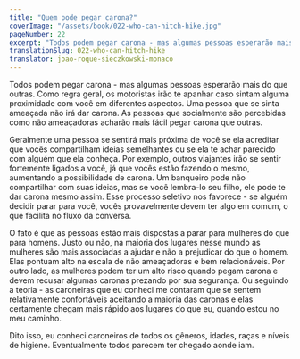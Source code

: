 ```yaml
---
title: "Quem pode pegar carona?"
coverImage: "/assets/book/022-who-can-hitch-hike.jpg"
pageNumber: 22
excerpt: "Todos podem pegar carona - mas algumas pessoas esperarão mais do que outras."
translationSlug: 022-who-can-hitch-hike
translator: joao-roque-sieczkowski-monaco
---
```


Todos podem pegar carona - mas algumas pessoas esperarão mais do que outras. Como regra geral, os motoristas irão te apanhar caso sintam alguma proximidade com você em diferentes aspectos. Uma pessoa que se sinta ameaçada não irá dar carona. As pessoas que socialmente são percebidas como não ameaçadoras acharão mais fácil pegar carona que outras.

Geralmente uma pessoa se sentirá mais próxima de você se ela acreditar que vocês compartilham ideias semelhantes ou se ela te achar parecido com alguém que ela conheça. Por exemplo, outros viajantes irão se sentir fortemente ligados a você, já que vocês estão fazendo o mesmo, aumentando a possibilidade de carona. Um banqueiro pode não compartilhar com suas ideias, mas se você lembra-lo seu filho, ele pode te dar carona mesmo assim. Esse processo seletivo nos favorece - se alguém decidir parar para você, vocês provavelmente devem ter algo em comum, o que facilita no fluxo da conversa.

O fato é que as pessoas estão mais dispostas a parar para mulheres do que para homens. Justo ou não, na maioria dos lugares nesse mundo as mulheres são mais associadas a ajudar e não a prejudicar do que o homem. Elas pontuam alto na escala de não ameaçadoras e bem relacionáveis. Por outro lado, as mulheres podem ter um alto risco quando pegam carona e devem recusar algumas caronas prezando por sua segurança. Ou seguindo a teoria - as caroneiras que eu conheci me contaram que se sentem relativamente confortáveis aceitando a maioria das caronas e elas certamente chegam mais rápido aos lugares do que eu, quando estou no meu caminho.

Dito isso, eu conheci caroneiros de todos os gêneros, idades, raças e níveis de higiene. Eventualmente todos parecem ter chegado aonde iam.
